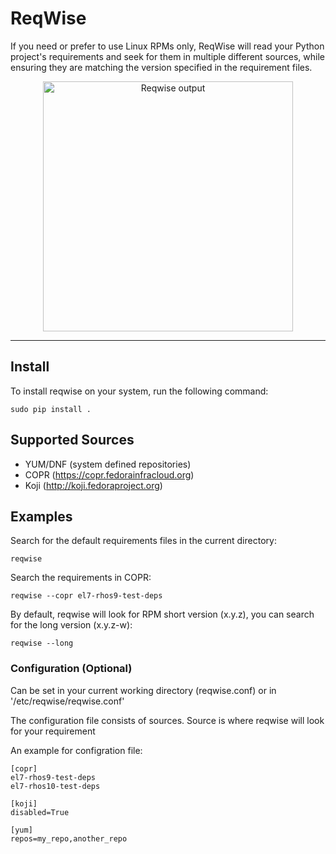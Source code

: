ReqWise
=======

If you need or prefer to use Linux RPMs only, ReqWise will read your Python project's
requirements and seek for them in multiple different sources, while ensuring they
are matching the version specified in the requirement files.

<div align="center"><img src="./doc/reqwise.png" alt="Reqwise output" width="400"></div><hr />

Install
-------

To install reqwise on your system, run the following command:

    sudo pip install .

Supported Sources
-----------------

- YUM/DNF (system defined repositories)
- COPR    (https://copr.fedorainfracloud.org)
- Koji    (http://koji.fedoraproject.org)


Examples
--------

Search for the default requirements files in the current directory:

    reqwise

Search the requirements in COPR:

    reqwise --copr el7-rhos9-test-deps

By default, reqwise will look for RPM short version (x.y.z), you can search for the long version (x.y.z-w):

    reqwise --long

### Configuration (Optional)

Can be set in your current working directory (reqwise.conf) or
in '/etc/reqwise/reqwise.conf'

The configuration file consists of sources. Source is where reqwise
will look for your requirement

An example for configration file:

    [copr]
    el7-rhos9-test-deps
    el7-rhos10-test-deps

    [koji]
    disabled=True

    [yum]
    repos=my_repo,another_repo
